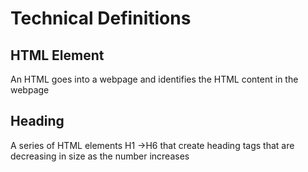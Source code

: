 # Technical Definitions

## HTML Element
An HTML goes into a webpage and identifies the HTML content in the webpage

## Heading
A series of HTML elements H1 ->H6 that create heading tags that are decreasing in size as the number increases
